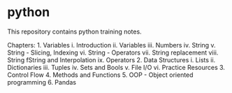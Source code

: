 # python
This repository contains python training notes.

Chapters:
    1. Variables
        i. Introduction
        ii. Variables
        iii. Numbers
        iv. String
        v. String - Slicing, Indexing 
        vi. String - Operators
        vii. String replacement
        viii. String fString and Interpolation
        ix. Operators
    2. Data Structures
        i. Lists
        ii. Dictionaries
        iii. Tuples
        iv. Sets and Bools
        v. File I/O
        vi. Practice Resources
    3. Control Flow
    4. Methods and Functions
    5. OOP - Object oriented programming
    6. Pandas